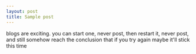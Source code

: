 ```yaml
---
layout: post
title: Sample post
---
```


blogs are exciting. you can start one, never post, then restart it, never post, and still somehow reach the conclusion that if you try again maybe it'll stick this time
